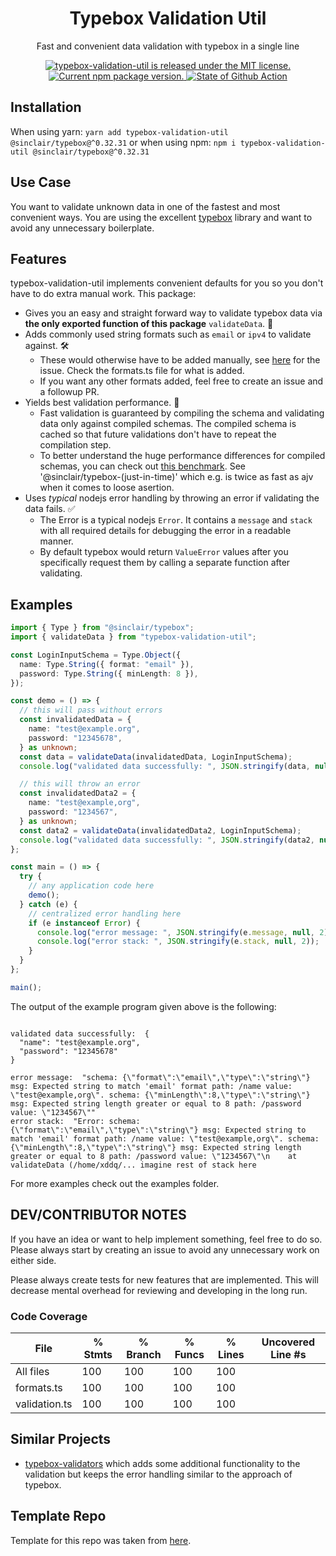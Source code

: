 <h1 align="center">
    Typebox Validation Util
</h1>

<p align="center">
Fast and convenient data validation with typebox in a single line
</p>

<p align="center">
  <a href="https://github.com/xddq/typebox-validation-util/blob/main/LICENSE">
    <img src="https://img.shields.io/badge/license-MIT-blue.svg" alt="typebox-validation-util is released under the MIT license." />
  </a>
  <a href="https://www.npmjs.org/package/typebox-validation-util">
    <img src="https://img.shields.io/npm/v/typebox-validation-util?color=brightgreen&label=npm%20package" alt="Current npm package version." />
  </a>
  <a href="https://github.com/xddq/typebox-validation-util/actions/workflows/buildAndTest.yaml">
    <img src="https://github.com/xddq/typebox-validation-util/actions/workflows/buildAndTest.yaml/badge.svg" alt="State of Github Action" />
  </a>
</p>

## Installation

When using yarn: `yarn add typebox-validation-util @sinclair/typebox@^0.32.31` or when
using npm: `npm i typebox-validation-util @sinclair/typebox@^0.32.31`

## Use Case

You want to validate unknown data in one of the fastest and most convenient
ways. You are using the excellent
[typebox](https://github.com/sinclairzx81/typebox) library and want to avoid any
unnecessary boilerplate.

## Features

typebox-validation-util implements convenient defaults for you so you don't have
to do extra manual work. This package:

- Gives you an easy and straight forward way to validate typebox data via **the
  only exported function of this package** `validateData`. 🌟
- Adds commonly used string formats such as `email` or `ipv4` to validate
  against. 🛠️
  - These would otherwise have to be added manually, see
    [here](https://github.com/sinclairzx81/typebox/issues/879) for the issue.
    Check the formats.ts file for what is added.
  - If you want any other formats added, feel free to create an issue and a
    followup PR.
- Yields best validation performance. 🚀
  - Fast validation is guaranteed by compiling the schema and validating data
    only against compiled schemas. The compiled schema is cached so that future
    validations don't have to repeat the compilation step.
  - To better understand the huge performance differences for compiled schemas,
    you can check out [this
    benchmark](https://moltar.github.io/typescript-runtime-type-benchmarks/). See
    '@sinclair/typebox-(just-in-time)' which e.g. is twice as fast as ajv when it
    comes to loose asertion.
- Uses _typical_ nodejs error handling by throwing an error if validating the
  data fails. ✅
  - The Error is a typical nodejs `Error`. It contains a `message` and `stack`
    with all required details for debugging the error in a readable manner.
  - By default typebox would return `ValueError` values after you specifically
    request them by calling a separate function after validating.

## Examples

```typescript
import { Type } from "@sinclair/typebox";
import { validateData } from "typebox-validation-util";

const LoginInputSchema = Type.Object({
  name: Type.String({ format: "email" }),
  password: Type.String({ minLength: 8 }),
});

const demo = () => {
  // this will pass without errors
  const invalidatedData = {
    name: "test@example.org",
    password: "12345678",
  } as unknown;
  const data = validateData(invalidatedData, LoginInputSchema);
  console.log("validated data successfully: ", JSON.stringify(data, null, 2));

  // this will throw an error
  const invalidatedData2 = {
    name: "test@example,org",
    password: "1234567",
  } as unknown;
  const data2 = validateData(invalidatedData2, LoginInputSchema);
  console.log("validated data successfully: ", JSON.stringify(data2, null, 2));
};

const main = () => {
  try {
    // any application code here
    demo();
  } catch (e) {
    // centralized error handling here
    if (e instanceof Error) {
      console.log("error message: ", JSON.stringify(e.message, null, 2));
      console.log("error stack: ", JSON.stringify(e.stack, null, 2));
    }
  }
};

main();
```

The output of the example program given above is the following:

```

validated data successfully:  {
  "name": "test@example.org",
  "password": "12345678"
}

error message:  "schema: {\"format\":\"email\",\"type\":\"string\"} msg: Expected string to match 'email' format path: /name value: \"test@example,org\". schema: {\"minLength\":8,\"type\":\"string\"} msg: Expected string length greater or equal to 8 path: /password value: \"1234567\""
error stack:  "Error: schema: {\"format\":\"email\",\"type\":\"string\"} msg: Expected string to match 'email' format path: /name value: \"test@example,org\". schema: {\"minLength\":8,\"type\":\"string\"} msg: Expected string length greater or equal to 8 path: /password value: \"1234567\"\n    at validateData (/home/xddq/... imagine rest of stack here

```

For more examples check out the examples folder.

## DEV/CONTRIBUTOR NOTES

If you have an idea or want to help implement something, feel free to do so.
Please always start by creating an issue to avoid any unnecessary work on
either side.

Please always create tests for new features that are implemented. This will
decrease mental overhead for reviewing and developing in the long run.

### Code Coverage

| File          | % Stmts | % Branch | % Funcs | % Lines | Uncovered Line #s |
| ------------- | ------- | -------- | ------- | ------- | ----------------- |
| All files     | 100     | 100      | 100     | 100     |
| formats.ts    | 100     | 100      | 100     | 100     |
| validation.ts | 100     | 100      | 100     | 100     |

## Similar Projects

- [typebox-validators](https://github.com/jtlapp/typebox-validators) which adds
  some additional functionality to the validation but keeps the error handling
  similar to the approach of typebox.

## Template Repo

Template for this repo was taken from [here](https://github.com/xddq/nodejs-typescript-modern-starter).
